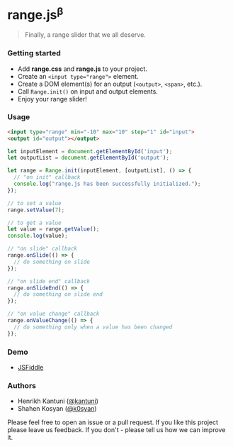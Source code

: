 # range.js<sup>β</sup>
> Finally, a range slider that we all deserve.

### Getting started

- Add **range.css** and **range.js** to your project.
- Create an `<input type="range">` element.
- Create a DOM element(s) for an output (`<output>`, `<span>`, etc.).
- Call `Range.init()` on input and output elements.
- Enjoy your range slider!

### Usage

```html
<input type="range" min="-10" max="10" step="1" id="input">
<output id="output"></output>
```

```javascript
let inputElement = document.getElementById('input');
let outputList = document.getElementById('output');

let range = Range.init(inputElement, [outputList], () => {
  // "on init" callback
  console.log("range.js has been successfully initialized.");
});

// to set a value
range.setValue(7);

// to get a value
let value = range.getValue();
console.log(value);

// "on slide" callback
range.onSlide(() => {
  // do something on slide
});

// "on slide end" callback
range.onSlideEnd(() => {
  // do something on slide end
});

// "on value change" callback
range.onValueChange(() => {
  // do something only when a value has been changed
});
```

### Demo
- [JSFiddle](https://jsfiddle.net/kantuni/k9tp8wqw/)

### Authors

- Henrikh Kantuni ([@kantuni](https://github.com/kantuni))
- Shahen Kosyan ([@k0syan](https://github.com/k0syan))


Please feel free to open an issue or a pull request.
If you like this project please leave us feedback.
If you don't - please tell us how we can improve it.
